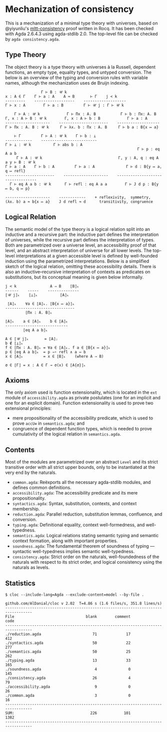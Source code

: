 # Mechanization of consistency

This is a mechanization of a minimal type theory with universes,
based on @yiyunliu's [mltt-consistency](https://github.com/yiyunliu/mltt-consistency)
proof written in Rocq.
It has been checked with Agda 2.6.4.3 using agda-stdlib 2.0.
The top-level file can be checked by `agda consistency.agda`.

## Type Theory

The object theory is a type theory with universes à la Russell,
dependent functions, an empty type, equality types,
and untyped conversion.
The below is an overview of the typing and conversion rules with variable names,
although the mechanization uses de Bruijn indexing.

```
                Γ ⊢ B : 𝒰 k
x : A ∈ Γ    Γ ⊢ a : A    A ≈ B       ⊢ Γ    j < k
---------    ------------------    -------------------
Γ ⊢ x : A        Γ ⊢ a : B         Γ ⊢ 𝒰 j : Γ ⊢ 𝒰 k

    Γ ⊢ A : 𝒰 k            Γ ⊢ Πx : A. B           Γ ⊢ b : Πx: A. B
Γ, x : A ⊢ B : 𝒰 k        Γ, x : A ⊢ b : B            Γ ⊢ a : A
--------------------    ----------------------    -------------------
Γ ⊢ Πx : A. B : 𝒰 k     Γ ⊢ λx. b : Πx : A. B     Γ ⊢ b a : B{x ↦ a}

    ⊢ Γ         Γ ⊢ A : 𝒰 k    Γ ⊢ b : ⊥
------------    -------------------------
Γ ⊢ ⊥ : 𝒰 k          Γ ⊢ abs b : A
                                                           Γ ⊢ p : eq A a b
     Γ ⊢ A : 𝒰 k                                  Γ, y : A, q : eq A a y ⊢ B : 𝒰 k
Γ ⊢ a : A    Γ ⊢ b : A         Γ ⊢ a : A              Γ ⊢ d : B{y ↦ a, q ↦ refl}
----------------------    --------------------    ----------------------------------
  Γ ⊢ eq A a b : 𝒰 k      Γ ⊢ refl : eq A a a        Γ ⊢ J d p : B{y ↦ b, q ↦ p}

--------------------    ------------    + reflexivity,  symmetry,
(λx. b) a ≈ b{x ↦ a}    J d refl ≈ d      transitivity, congruence
```

## Logical Relation

The semantic model of the type theory is a logical relation
split into an inductive and a recursive part:
the inductive part defines the interpretation of universes,
while the recursive part defines the interpretation of types.
Both are parametrized over a universe level,
an accessibility proof of that level,
and an abstract interpretation of universe for all lower levels.
The top-level interpretations at a given accessible level
is defined by well-founded induction using the parametrized interpretations.
Below is a simplified sketch of the logical relation,
omitting these accessibility details.
There is also an inductive–recursive interpretation of contexts as predicates on substitutions,
but its conceptual meaning is given below informally.

```
j < k               A ⇒ B    ⟦B⟧ₖ
------    -----    --------------
⟦𝒰 j⟧ₖ    ⟦⊥⟧ₖ          ⟦A⟧ₖ

 ⟦A⟧ₖ    ∀a ∈ ⟦A⟧ₖ. ⟦B{x ↦ a}⟧ₖ
-------------------------------
         ⟦Πx : A. B⟧ₖ

⟦A⟧ₖ    a ∈ ⟦A⟧ₖ    b ∈ ⟦A⟧ₖ
----------------------------
        ⟦eq A a b⟧ₖ

A ∈ ⟦𝒰 j⟧ₖ       = ⟦A⟧ⱼ
b ∉ ⟦⊥⟧ₖ
f ∈ ⟦Πx : A. B⟧ₖ = ∀a ∈ ⟦A⟧ₖ. f a ∈ ⟦B{x ↦ a}⟧ₖ
p ∈ ⟦eq A a b⟧ₖ  = p ⇒⋆ refl ∧ a ⇔ b
x ∈ ⟦A⟧ₖ         = x ∈ ⟦B⟧ₖ    (where A ⇒ B)

σ ∈ ⟦Γ⟧ = x : A ∈ Γ → σ(x) ∈ ⟦A{σ}⟧ₖ
```

## Axioms

The only axiom used is function extensionality,
which is located in the `ext` module of `accessibility.agda`
as private postulates (one for an implicit and one for an explicit domain).
Function extensionality is used to prove two extensional principles:
* mere propositionality of the accessibility predicate,
  which is used to prove `accU≡` in `semantics.agda`; and
* congruence of dependent function types,
  which is needed to prove cumulativity of the logical relation in `semantics.agda`.

## Contents

Most of the modules are parametrized over an abstract `Level`
and its strict transitive order with all strict upper bounds,
only to be instantiated at the very end by the naturals.

* `common.agda`: Reëxports all the necessary agda-stdlib modules,
  and defines common definitions.
* `accessibility.agda`: The accessibility predicate and its mere propositionality.
* `syntactics.agda`: Syntax, substitution, contexts, and context membership.
* `reduction.agda`: Parallel reduction, substitution lemmas, confluence, and conversion.
* `typing.agda`: Definitional equality, context well-formedness, and well-typedness.
* `semantics.agda`: Logical relations stating semantic typing and semantic context formation,
  along with important properties.
* `soundness.agda`: The fundamental theorem of soundness of typing —
  syntactic well-typedness implies semantic well-typedness.
* `consistency.agda`: Strict order on the naturals, well-foundedness of the naturals
  with respect to its strict order, and logical consistency using the naturals as levels.

## Statistics

```
$ cloc --include-lang=Agda --exclude-content=model --by-file .

github.com/AlDanial/cloc v 2.02  T=4.86 s (1.6 files/s, 351.8 lines/s)
----------------------------------------------------------------------------------
File                                blank        comment           code
----------------------------------------------------------------------------------
./reduction.agda                       71             17            412
./syntactics.agda                      50             22            277
./semantics.agda                       50             25            262
./typing.agda                          13             33            165
./soundness.agda                        4              0            145
./consistency.agda                     26              4             79
./accessibility.agda                    9              0             26
./common.agda                           3              0             16
----------------------------------------------------------------------------------
SUM:                                  226            101           1382
----------------------------------------------------------------------------------
```